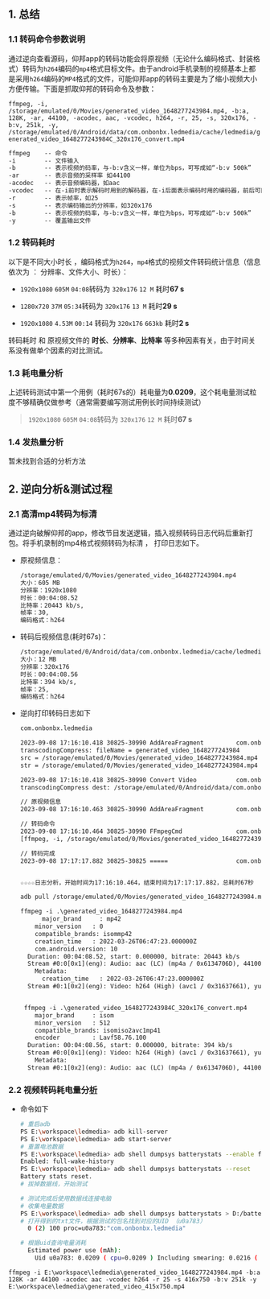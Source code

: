 ## 1. 总结

### 1.1 转码命令参数说明

通过逆向查看源码，仰邦app的转码功能会将原视频（无论什么编码格式、封装格式）转码为`h264`编码的`mp4`格式目标文件。由于android手机录制的视频基本上都是采用`h264`编码的`MP4`格式的文件，可能仰邦app的转码主要是为了缩小视频大小方便传输。下面是抓取仰邦的转码命令及参数：

`ffmpeg, -i, /storage/emulated/0/Movies/generated_video_1648277243984.mp4, -b:a, 128K, -ar, 44100, -acodec, aac, -vcodec, h264, -r, 25, -s, 320x176, -b:v, 251k, -y, /storage/emulated/0/Android/data/com.onbonbx.ledmedia/cache/ledmedia/generated_video_1648277243984C_320x176_convert.mp4`

```xml
ffmpeg    -- 命令
-i        -- 文件输入
-b        -- 表示视频的码率，与-b:v含义一样，单位为bps，可写成如“-b:v 500k”
-ar       -- 表示音频的采样率 如44100
-acodec   -- 表示音频编码器，如aac
-vcodec   -- 在-i前时表示解码时用到的解码器，在-i后面表示编码时用的编码器，前后可同时出现
-r        -- 表示帧率，如25
-s        -- 表示编码输出的分辨率，如320x176
-b        -- 表示视频的码率，与-b:v含义一样，单位为bps，可写成如“-b:v 500k”
-y        -- 覆盖输出文件
```

### 1.2 转码耗时

以下是不同大小时长 ，编码格式为`h264`，`mp4`格式的视频文件转码统计信息（信息依次为 ： 分辨率、文件大小、时长）：

- `1920x1080` `605M` `04:08`转码为 `320x176` `12 M` 耗时**67 s**

- `1280x720` `37M` `05:34`转码为 `320x176` `13 M` 耗时**29 s**

- `1920x1080` `4.53M` `00:14` 转码为 `320x176` `663kb` 耗时**2 s**

转码耗时 和 原视频文件的 **时长**、**分辨率**、**比特率** 等多种因素有关，由于时间关系没有做单个因素的对比测试。

### 1.3 耗电量分析

上述转码测试中第一个用例（耗时67s的）耗电量为**0.0209**，这个耗电量测试粒度不够精确仅做参考（通常需要编写测试用例长时间持续测试）

> `1920x1080` `605M` `04:08`转码为 `320x176` `12 M` 耗时**67 s**



### 1.4 发热量分析

暂未找到合适的分析方法







## 2. 逆向分析&测试过程

### 2.1 高清mp4转码为标清

通过逆向破解仰邦的app，修改节目发送逻辑，插入视频转码日志代码后重新打包。将手机录制的mp4格式视频转码为标清 ， 打印日志如下。

- 原视频信息：

  ```xml
  /storage/emulated/0/Movies/generated_video_1648277243984.mp4
  大小：605 MB
  分辨率：1920x1080
  时长：00:04:08.52 
  比特率：20443 kb/s, 
  帧率：30, 
  编码格式：h264
  ```

- 转码后视频信息(耗时67s)：

  ```xml
  /storage/emulated/0/Android/data/com.onbonbx.ledmedia/cache/ledmedia/generated_video_1648277243984C_320x176_convert.mp4
  大小：12 MB
  分辨率：320x176 
  时长：00:04:08.56
  比特率：394 kb/s, 
  帧率：25, 
  编码格式：h264
  ```

- 逆向打印转码日志如下

  ```xml
  com.onbonbx.ledmedia
  
  2023-09-08 17:16:10.418 30825-30990 AddAreaFragment         com.onbonbx.ledmedia                 I  
  transcodingCompress: fileName = generated_video_1648277243984   
  src = /storage/emulated/0/Movies/generated_video_1648277243984.mp4    
  str = /storage/emulated/0/Movies/generated_video_1648277243984.mp4
  
  2023-09-08 17:16:10.418 30825-30990 Convert Video           com.onbonbx.ledmedia                 D  
  transcodingCompress dest: /storage/emulated/0/Android/data/com.onbonbx.ledmedia/cache/ledmedia/generated_video_1648277243984C_320x176_convert.mp4
  
  // 原视频信息
  2023-09-08 17:16:10.463 30825-30990 AddAreaFragment         com.onbonbx.ledmedia                 I  transcodingCompress1: src vedio info = VideoInfo{rotation=1, width=1920, height=1080, duration=248523, bitrate=20443934, fps=30, videoCodec='h264'}
  
  // 转码命令
  2023-09-08 17:16:10.464 30825-30990 FFmpegCmd               com.onbonbx.ledmedia                 D  run: 
  [ffmpeg, -i, /storage/emulated/0/Movies/generated_video_1648277243984.mp4, -b:a, 128K, -ar, 44100, -acodec, aac, -vcodec, h264, -r, 25, -s, 320x176, -b:v, 251k, -y, /storage/emulated/0/Android/data/com.onbonbx.ledmedia/cache/ledmedia/generated_video_1648277243984C_320x176_convert.mp4]
  
  // 转码完成
  2023-09-08 17:17:17.882 30825-30825 =====                   com.onbonbx.ledmedia                 W  ---------------------------transcodingCompress1: trance vedio finish = /storage/emulated/0/Android/data/com.onbonbx.ledmedia/cache/ledmedia/generated_video_1648277243984C_320x176_convert.mp4
  
  
  ☆☆☆☆日志分析，开始时间为17:16:10.464，结束时间为17:17:17.882，总耗时67秒
  
  adb pull /storage/emulated/0/Movies/generated_video_1648277243984.mp4 generated_video_1648277243984.mp4
  
  ffmpeg -i .\generated_video_1648277243984.mp4
        major_brand     : mp42
      minor_version   : 0
      compatible_brands: isommp42
      creation_time   : 2022-03-26T06:47:23.000000Z
      com.android.version: 10
    Duration: 00:04:08.52, start: 0.000000, bitrate: 20443 kb/s
    Stream #0:0[0x1](eng): Audio: aac (LC) (mp4a / 0x6134706D), 44100 Hz, stereo, fltp, 320 kb/s (default)
      Metadata:
        creation_time   : 2022-03-26T06:47:23.000000Z
    Stream #0:1[0x2](eng): Video: h264 (High) (avc1 / 0x31637661), yuv420p(tv, unknown/bt470bg/unknown, progressive), 1920x1080, 20123 kb/s, SAR 1:1 DAR 16:9, 30 fps, 30 tbr, 90k tbn (default)
  
  
   ffmpeg -i .\generated_video_1648277243984C_320x176_convert.mp4
      major_brand     : isom
      minor_version   : 512
      compatible_brands: isomiso2avc1mp41
      encoder         : Lavf58.76.100
    Duration: 00:04:08.56, start: 0.000000, bitrate: 394 kb/s
    Stream #0:0[0x1](eng): Video: h264 (High) (avc1 / 0x31637661), yuv420p(tv, unknown/bt470bg/unknown, progressive), 320x176 [SAR 44:45 DAR 16:9], 259 kb/s, 25 fps, 25 tbr, 12800 tbn (default)
      Metadata:
    Stream #0:1[0x2](eng): Audio: aac (LC) (mp4a / 0x6134706D), 44100 Hz, stereo, fltp, 128 kb/s (default)
  ```

### 2.2 视频转码耗电量分[析](https://www.zhihu.com/question/31161719/answer/2909381895)

- 命令如下

  ```bash
  # 重启adb
  PS E:\workspace\ledmedia> adb kill-server
  PS E:\workspace\ledmedia> adb start-server
  # 重置电池数据
  PS E:\workspace\ledmedia> adb shell dumpsys batterystats --enable full-wake-history
  Enabled: full-wake-history
  PS E:\workspace\ledmedia> adb shell dumpsys batterystats --reset
  Battery stats reset.
  # 拔掉数据线，开始测试
  
  # 测试完成后使用数据线连接电脑
  # 收集电量数据
  PS E:\workspace\ledmedia> adb shell dumpsys batterystats > D:/batterystats.txt
  # 打开得到的txt文件，根据测试的包名找到对应的UID （u0a783）
   	0 (2) 100 proc=u0a783:"com.onbonbx.ledmedia"
  
  # 根据uid查询电量消耗
    Estimated power use (mAh):
      Uid u0a783: 0.0209 ( cpu=0.0209 ) Including smearing: 0.0216 ( proportional=0.000720 )
  ```

  

```
ffmpeg -i E:\workspace\ledmedia\generated_video_1648277243984.mp4 -b:a 128K -ar 44100 -acodec aac -vcodec h264 -r 25 -s 416x750 -b:v 251k -y E:\workspace\ledmedia\generated_video_415x750.mp4
```



